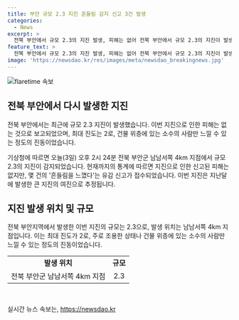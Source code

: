 ```yaml
---
title: 부안 규모 2.3 지진 흔들림 감지 신고 3건 발생
categories:
  - News
excerpt: >
  전북 부안에서 규모 2.3의 지진 발생, 피해는 없어 전북 부안에서 규모 2.3의 지진이 발생했습니다. 다행히 별다른 피해는 없는 것으로 나타났고, 최대 진도는 2로, 조용한 상태나 건물 위층에 있는 소수의 사람만 느낄 수 있는 정도의 진동입니다. 현재까지 지진으로 인한 피해 신고는 없으며, 기상청은 이를 지난달 지진의 여진으로 추정하고 있습니다.
feature_text: >
  전북 부안에서 규모 2.3의 지진 발생, 피해는 없어 전북 부안에서 규모 2.3의 지진이 발생했습니다. 다행히 별다른 피해는 없는 것으로 나타났고, 최대 진도는 2로, 조용한 상태나 건물 위층에 있는 소수의 사람만 느낄 수 있는 정도의 진동입니다. 현재까지 지진으로 인한 피해 신고는 없으며, 기상청은 이를 지난달 지진의 여진으로 추정하고 있습니다.
image: 'https://newsdao.kr/res/images/meta/newsdao_breakingnews.jpg'
---
```


<p><img src="https://newsdao.kr/res/images/meta/newsdao_breakingnews.jpg" alt="flaretime 속보" /></p>

<h2 data-ke-size="size26">전북 부안에서 다시 발생한 지진</h2>

<p>전북 부안에서는 최근에 규모 2.3 지진이 발생했습니다. 이번 지진으로 인한 피해는 없는 것으로 보고되었으며, 최대 진도는 2로, 건물 위층에 있는 소수의 사람만 느낄 수 있는 정도의 진동이었습니다.</p>

<p data-ke-size="size16">기상청에 따르면 오늘(3일) 오후 2시 24분 전북 부안군 남남서쪽 4km 지점에서 규모 2.3의 지진이 감지되었습니다. 현재까지의 통계에 따르면 지진으로 인한 신고된 피해는 없지만, 몇 건의 '흔들림을 느꼈다'는 유감 신고가 접수되었습니다. 이번 지진은 지난달에 발생한 큰 지진의 여진으로 추정됩니다.</p>

<h2 data-ke-size="size26">지진 발생 위치 및 규모</h2>

<p>전북 부안지역에서 발생한 이번 지진의 규모는 2.3으로, 발생 위치는 남남서쪽 4km 지점입니다. 이는 최대 진도가 2로, 주로 조용한 상태나 건물 위층에 있는 소수의 사람만 느낄 수 있는 정도의 진동이었습니다.</p>

<table>
    <tr>
        <td style="text-align: center; height: 17px;"><b>발생 위치</b></td>
        <td style="text-align: center; height: 17px;"><b>규모</b></td>
    </tr>
    <tr>
        <td style="text-align: center; height: 17px;">전북 부안군 남남서쪽 4km 지점</td>
        <td style="text-align: center; height: 17px;">2.3</td>
    </tr>
</table>

<p data-ke-size="size16">&nbsp;</p>
실시간 뉴스 속보는, <a href="https://newsdao.kr" rel="dofollow">https://newsdao.kr</a>


